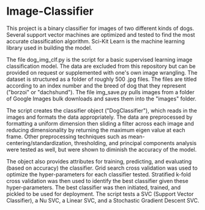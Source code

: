 # Image-Classifier 

This project is a binary classifier for images of two different kinds of dogs. Several support vector machines are optimized and tested to find the most accurate classification algorithm. Sci-Kit Learn is the machine learning library used in building the model.

The file dog_img_clf.py is the script for a basic supervised learning image classification model. The data are excluded from this repository but can be provided on request or supplemented with one's own image wrangling. The dataset is structured as a folder of roughly 500 .jpg files. The files are titled according to an index number and the breed of dog that they represent ("borzoi" or "dachshund"). The file img_save.py pulls images from a folder of Google Images bulk downloads and saves them into the "images" folder.

The script creates the classifier object ("DogClassifier"), which reads in the images and formats the data appropriately. The data are preprocessed by formatting a uniform dimension then sliding a filter across each image and reducing dimensionality by returning the maximum eigen value at each frame. Other preprocessing techniques such as mean-centering/standardization, thresholding, and principal components analysis were tested as well, but were shown to diminish the accuracy of the model.

The object also provides attributes for training, predicting, and evaluating (based on accuracy) the classifier. Grid search cross validation was used to optimize the hyper-parameters for each classifier tested. Stratified k-fold cross validation was then used to identify the best classifier given these hyper-parameters. The best classifier was then initiated, trained, and pickled to be used for deployment. The script tests a SVC (Support Vector Classifier), a Nu SVC, a Linear SVC, and a Stochastic Gradient Descent SVC. 
